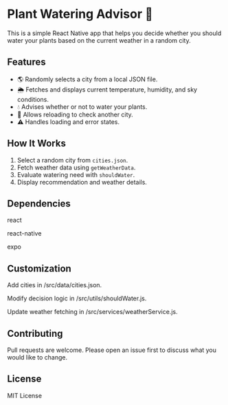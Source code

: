 # Plant Watering Advisor 🌱

This is a simple React Native app that helps you decide whether you should water your plants based on the current weather in a random city.

## Features

- 🌎 Randomly selects a city from a local JSON file.
- 🌦️ Fetches and displays current temperature, humidity, and sky conditions.
- 💧 Advises whether or not to water your plants.
- 🔄 Allows reloading to check another city.
- ⚠️ Handles loading and error states.

## How It Works

1. Select a random city from `cities.json`.
2. Fetch weather data using `getWeatherData`.
3. Evaluate watering need with `shouldWater`.
4. Display recommendation and weather details.

## Dependencies
react

react-native

expo

## Customization
Add cities in /src/data/cities.json.

Modify decision logic in /src/utils/shouldWater.js.

Update weather fetching in /src/services/weatherService.js.

## Contributing
Pull requests are welcome. Please open an issue first to discuss what you would like to change.

## License
MIT License
